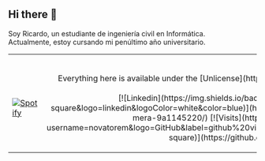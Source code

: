 ## Hi there 👋
Soy Ricardo, un estudiante de ingeniería civil en Informática.  
Actualmente, estoy cursando mi penúltimo año universitario. 

<table width="100%"> 
  <tr>
  <td width=50%>
      
&nbsp; <br> [![Spotify](https://novatorem-xi-eight.vercel.app/api/spotify)](https://open.spotify.com/user/12131343117)

  </td>
  <td>
    <br><p align="center">Everything here is available under the [Unlicense](https://choosealicense.com/licenses/unlicense/)!<br><br>
  [![Linkedin](https://img.shields.io/badge/linked-in-369?style=flat-square&logo=linkedin&logoColor=white&color=blue)](hhttps://www.linkedin.com/in/ricardo-coronado-mera-9a1145220/)
  [![Visits](https://komarev.com/ghpvc/?username=novatorem&logo=GitHub&label=github%20visits&color=336699&logoColor=white&style=flat-square)](https://github.com/rickiwasho)
    
</p>
  </td>  
  
  </table>
 
<!--
**rickiwasho/rickiwasho** is a ✨ _special_ ✨ repository because its `README.md` (this file) appears on your GitHub profile.

Here are some ideas to get you started:

- 🔭 I’m currently working on ...
- 🌱 I’m currently learning ...
- 👯 I’m looking to collaborate on ...
- 🤔 I’m looking for help with ...
- 💬 Ask me about ...
- 📫 How to reach me: ...
- 😄 Pronouns: ...
- ⚡ Fun fact: ...
-->
